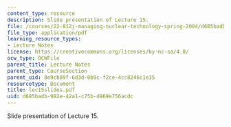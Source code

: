 ```yaml
---
content_type: resource
description: Slide presentation of Lecture 15.
file: /courses/22-812j-managing-nuclear-technology-spring-2004/d685badb982e42a1c75bd969e756acdc_lec15slides.pdf
file_type: application/pdf
learning_resource_types:
- Lecture Notes
license: https://creativecommons.org/licenses/by-nc-sa/4.0/
ocw_type: OCWFile
parent_title: Lecture Notes
parent_type: CourseSection
parent_uid: 8e9cb89f-6d3d-0b9c-f2ce-4cc8246c1e35
resourcetype: Document
title: lec15slides.pdf
uid: d685badb-982e-42a1-c75b-d969e756acdc
---
```

Slide presentation of Lecture 15.